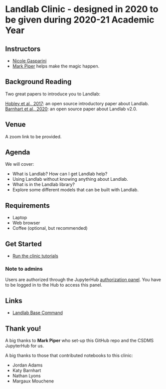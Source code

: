 # Landlab Clinic - designed in 2020 to be given during 2020-21 Academic Year


## Instructors

* [Nicole Gasparini](https://sse.tulane.edu/eens/faculty/gasparini)
* [Mark Piper](https://instaar.colorado.edu/people/mark-piper/) helps make the magic happen.


## Background Reading 

Two great papers to introduce you to Landlab:

   [Hobley et al., 2017](https://www.earth-surf-dynam.net/5/21/2017/esurf-5-21-2017.html): an open source introductory paper about Landlab. 
   [Barnhart et al., 2020](https://esurf.copernicus.org/articles/8/379/2020/): an open source paper about Landlab v2.0.

## Venue

A zoom link to be provided.

## Agenda

We will cover:

* What is Landlab? How can I get Landlab help?
* Using Landlab without knowing anything about Landlab.
* What is in the Landlab library?
* Explore some different models that can be built with Landlab. 


## Requirements

* Laptop
* Web browser
* Coffee (optional, but recommended)

## Get Started

* [Run the clinic tutorials](https://csdms.rc.colorado.edu/hub/user-redirect/git-pull?repo=https%3A%2F%2Fgithub.com%2Flandlab%2FUT_Landlab_Clinic&urlpath=tree%2FUT_Landlab_Clinic%2Fnotebooks%2Findex.ipynb&branch=master)

### Note to admins

Users are authorized through the JupyterHub
[authorization panel](https://csdms.rc.colorado.edu/hub/authorize).
You have to be logged in to the Hub to access this panel.


## Links

* [Landlab Base Command](http://landlab.github.io/#/)


## Thank you!

A big thanks to **Mark Piper** who set-up this GitHub repo and the CSDMS JupyterHub for us.

A big thanks to those that contributed notebooks to this clinic:

*  Jordan Adams
*  Katy Barnhart
*  Nathan Lyons
*  Margaux Mouchene
